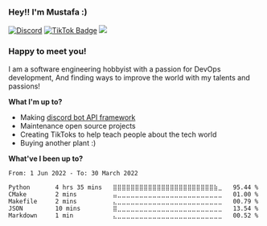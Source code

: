 ### Hey!! I'm Mustafa :) 

[![Discord](https://img.shields.io/badge/Discord-Join!-blue)](https://discord.gg/g65AqbPK6g)
[![TikTok Badge](https://img.shields.io/badge/TikTok-Follow-6a0dad)](https://www.tiktok.com/@ma24th?)
![](https://visitor-badge.glitch.me/badge?page_id=ma24th)

### Happy to meet you! &nbsp; 

I am a software engineering hobbyist with a passion for DevOps development, 
And finding ways to improve the world with my talents and passions!

**What I'm up to?**

- Making [discord bot API framework](https://github.com/MA24th/ddbotapi)
- Maintenance open source projects
- Creating TikToks to help teach people about the tech world
- Buying another plant :)

**What've I been up to?** 

<!--START_SECTION:waka-->

```text
From: 1 Jun 2022 - To: 30 March 2022

Python       4 hrs 35 mins   ⣿⣿⣿⣿⣿⣿⣿⣿⣿⣿⣿⣿⣿⣿⣿⣿⣿⣿⣿⣿⣿⣿⣿⣷⣀   95.44 %
CMake        2 mins          ⣤⣀⣀⣀⣀⣀⣀⣀⣀⣀⣀⣀⣀⣀⣀⣀⣀⣀⣀⣀⣀⣀⣀⣀⣀   01.00 %
Makefile     2 mins          ⣄⣀⣀⣀⣀⣀⣀⣀⣀⣀⣀⣀⣀⣀⣀⣀⣀⣀⣀⣀⣀⣀⣀⣀⣀   00.79 %
JSON         10 mins         ⣿⣀⣀⣀⣀⣀⣀⣀⣀⣀⣀⣀⣀⣀⣀⣀⣀⣀⣀⣀⣀⣀⣀⣀⣀   13.54 %
Markdown     1 min           ⣄⣀⣀⣀⣀⣀⣀⣀⣀⣀⣀⣀⣀⣀⣀⣀⣀⣀⣀⣀⣀⣀⣀⣀⣀   00.52 %
```

<!--END_SECTION:waka-->
